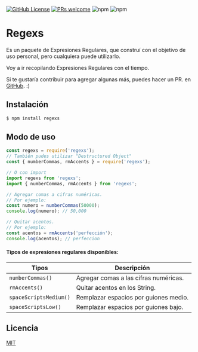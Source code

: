 [![GitHub License](https://img.shields.io/badge/license-MIT-blue.svg)](LICENSE)
[![PRs welcome](https://img.shields.io/badge/PRs-welcome-brightgreen.svg)]()
![npm](https://img.shields.io/npm/v/regexs)
![npm](https://img.shields.io/npm/dt/regexs)

# Regexs

Es un paquete de Expresiones Regulares, que construí con el objetivo de uso personal, pero cualquiera puede utilizarlo.

Voy a ir recopilando Expresiones Regulares con el tiempo.

Si te gustaría contribuir para agregar algunas más, puedes hacer un PR. en [GitHub](https://github.com/Franqsanz/regexs). :)

## Instalación

```sh
$ npm install regexs
```

## Modo de uso

```js
const regexs = require('regexs');
// También pudes utilizar "Destructured Object"
const { numberCommas, rmAccents } = require('regexs');

// O con import
import regexs from 'regexs';
import { numberCommas, rmAccents } from 'regexs';

// Agregar comas a cifras numéricas.
// Por ejemplo:
const numero = numberCommas(50000);
console.log(numero); // 50,000

// Quitar acentos.
// Por ejemplo:
const acentos = rmAccents('perfección');
console.log(acentos); // perfeccion
```

#### Tipos de expresiones regulares disponibles:

| Tipos                  | Descripción                                                                        |
| ---------------------- | ---------------------------------------------------------------------------------- |
| `numberCommas()`       | Agregar comas a las cifras numéricas.                                              |
| `rmAccents()`          | Quitar acentos en los String.                                                      |
| `spaceScriptsMedium()` | Remplazar espacios por guiones medio.                                              |
| `spaceScriptsLow()`    | Remplazar espacios por guiones bajo.                                               |

## Licencia

[MIT](LICENSE)
